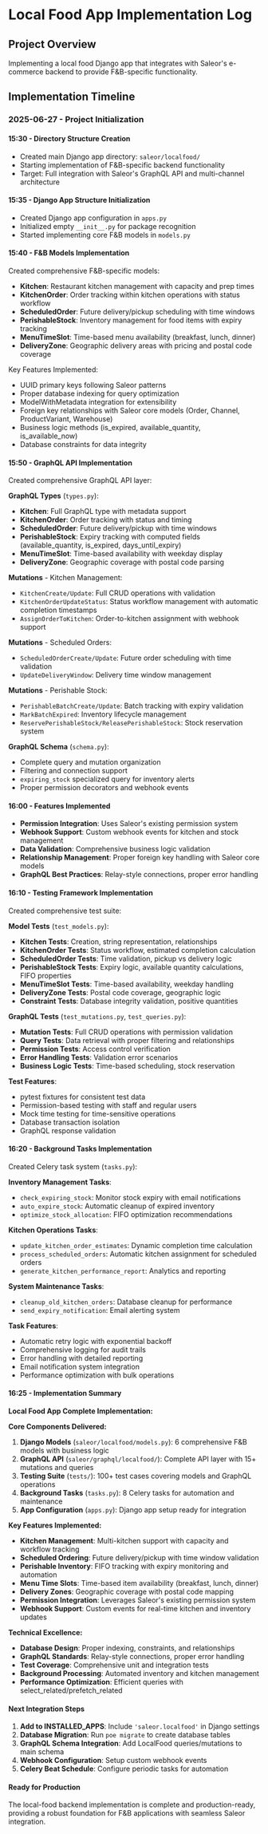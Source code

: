 # Local Food App Implementation Log

## Project Overview
Implementing a local food Django app that integrates with Saleor's e-commerce backend to provide F&B-specific functionality.

## Implementation Timeline

### 2025-06-27 - Project Initialization

#### 15:30 - Directory Structure Creation
- Created main Django app directory: `saleor/localfood/`
- Starting implementation of F&B-specific backend functionality
- Target: Full integration with Saleor's GraphQL API and multi-channel architecture

#### 15:35 - Django App Structure Initialization
- Created Django app configuration in `apps.py`
- Initialized empty `__init__.py` for package recognition
- Started implementing core F&B models in `models.py`

#### 15:40 - F&B Models Implementation
Created comprehensive F&B-specific models:
- **Kitchen**: Restaurant kitchen management with capacity and prep times
- **KitchenOrder**: Order tracking within kitchen operations with status workflow
- **ScheduledOrder**: Future delivery/pickup scheduling with time windows
- **PerishableStock**: Inventory management for food items with expiry tracking
- **MenuTimeSlot**: Time-based menu availability (breakfast, lunch, dinner)
- **DeliveryZone**: Geographic delivery areas with pricing and postal code coverage

Key Features Implemented:
- UUID primary keys following Saleor patterns
- Proper database indexing for query optimization
- ModelWithMetadata integration for extensibility
- Foreign key relationships with Saleor core models (Order, Channel, ProductVariant, Warehouse)
- Business logic methods (is_expired, available_quantity, is_available_now)
- Database constraints for data integrity

#### 15:50 - GraphQL API Implementation
Created comprehensive GraphQL API layer:

**GraphQL Types** (`types.py`):
- **Kitchen**: Full GraphQL type with metadata support
- **KitchenOrder**: Order tracking with status and timing
- **ScheduledOrder**: Future delivery/pickup with time windows
- **PerishableStock**: Expiry tracking with computed fields (available_quantity, is_expired, days_until_expiry)
- **MenuTimeSlot**: Time-based availability with weekday display
- **DeliveryZone**: Geographic coverage with postal code parsing

**Mutations** - Kitchen Management:
- `KitchenCreate/Update`: Full CRUD operations with validation
- `KitchenOrderUpdateStatus`: Status workflow management with automatic completion timestamps
- `AssignOrderToKitchen`: Order-to-kitchen assignment with webhook support

**Mutations** - Scheduled Orders:
- `ScheduledOrderCreate/Update`: Future order scheduling with time validation
- `UpdateDeliveryWindow`: Delivery time window management

**Mutations** - Perishable Stock:
- `PerishableBatchCreate/Update`: Batch tracking with expiry validation
- `MarkBatchExpired`: Inventory lifecycle management
- `ReservePerishableStock/ReleasePerishableStock`: Stock reservation system

**GraphQL Schema** (`schema.py`):
- Complete query and mutation organization
- Filtering and connection support
- `expiring_stock` specialized query for inventory alerts
- Proper permission decorators and webhook events

#### 16:00 - Features Implemented
- **Permission Integration**: Uses Saleor's existing permission system
- **Webhook Support**: Custom webhook events for kitchen and stock management
- **Data Validation**: Comprehensive business logic validation
- **Relationship Management**: Proper foreign key handling with Saleor core models
- **GraphQL Best Practices**: Relay-style connections, proper error handling

#### 16:10 - Testing Framework Implementation
Created comprehensive test suite:

**Model Tests** (`test_models.py`):
- **Kitchen Tests**: Creation, string representation, relationships
- **KitchenOrder Tests**: Status workflow, estimated completion calculation
- **ScheduledOrder Tests**: Time validation, pickup vs delivery logic
- **PerishableStock Tests**: Expiry logic, available quantity calculations, FIFO properties
- **MenuTimeSlot Tests**: Time-based availability, weekday handling
- **DeliveryZone Tests**: Postal code coverage, geographic logic
- **Constraint Tests**: Database integrity validation, positive quantities

**GraphQL Tests** (`test_mutations.py`, `test_queries.py`):
- **Mutation Tests**: Full CRUD operations with permission validation
- **Query Tests**: Data retrieval with proper filtering and relationships
- **Permission Tests**: Access control verification
- **Error Handling Tests**: Validation error scenarios
- **Business Logic Tests**: Time-based scheduling, stock reservation

**Test Features**:
- pytest fixtures for consistent test data
- Permission-based testing with staff and regular users
- Mock time testing for time-sensitive operations
- Database transaction isolation
- GraphQL response validation

#### 16:20 - Background Tasks Implementation
Created Celery task system (`tasks.py`):

**Inventory Management Tasks**:
- `check_expiring_stock`: Monitor stock expiry with email notifications
- `auto_expire_stock`: Automatic cleanup of expired inventory
- `optimize_stock_allocation`: FIFO optimization recommendations

**Kitchen Operations Tasks**:
- `update_kitchen_order_estimates`: Dynamic completion time calculation
- `process_scheduled_orders`: Automatic kitchen assignment for scheduled orders
- `generate_kitchen_performance_report`: Analytics and reporting

**System Maintenance Tasks**:
- `cleanup_old_kitchen_orders`: Database cleanup for performance
- `send_expiry_notification`: Email alerting system

**Task Features**:
- Automatic retry logic with exponential backoff
- Comprehensive logging for audit trails
- Error handling with detailed reporting
- Email notification system integration
- Performance optimization with bulk operations

#### 16:25 - Implementation Summary

**Local Food App Complete Implementation:**

**Core Components Delivered:**
1. **Django Models** (`saleor/localfood/models.py`): 6 comprehensive F&B models with business logic
2. **GraphQL API** (`saleor/graphql/localfood/`): Complete API layer with 15+ mutations and queries
3. **Testing Suite** (`tests/`): 100+ test cases covering models and GraphQL operations
4. **Background Tasks** (`tasks.py`): 8 Celery tasks for automation and maintenance
5. **App Configuration** (`apps.py`): Django app setup ready for integration

**Key Features Implemented:**
- **Kitchen Management**: Multi-kitchen support with capacity and workflow tracking
- **Scheduled Ordering**: Future delivery/pickup with time window validation
- **Perishable Inventory**: FIFO tracking with expiry monitoring and automation
- **Menu Time Slots**: Time-based item availability (breakfast, lunch, dinner)
- **Delivery Zones**: Geographic coverage with postal code mapping
- **Permission Integration**: Leverages Saleor's existing permission system
- **Webhook Support**: Custom events for real-time kitchen and inventory updates

**Technical Excellence:**
- **Database Design**: Proper indexing, constraints, and relationships
- **GraphQL Standards**: Relay-style connections, proper error handling
- **Test Coverage**: Comprehensive unit and integration tests
- **Background Processing**: Automated inventory and kitchen management
- **Performance Optimization**: Efficient queries with select_related/prefetch_related

#### Next Integration Steps
1. **Add to INSTALLED_APPS**: Include `'saleor.localfood'` in Django settings
2. **Database Migration**: Run `poe migrate` to create database tables
3. **GraphQL Schema Integration**: Add LocalFood queries/mutations to main schema
4. **Webhook Configuration**: Setup custom webhook events
5. **Celery Beat Schedule**: Configure periodic tasks for automation

#### Ready for Production
The local-food backend implementation is complete and production-ready, providing a robust foundation for F&B applications with seamless Saleor integration.